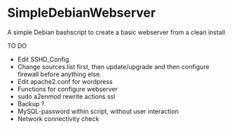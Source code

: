 # SimpleDebianWebserver
A simple Debian bashscript to create a basic webserver from a clean install

TO DO

- Edit SSHD_Config
- Change sources.list first, then update/upgrade and then configure firewall before anything else.
- Edit apache2.conf for wordpress
- Functions for configure webserver
-   sudo a2enmod rewrite actions ssl
- Backup ?
- MySQL-password within script, without user interaction
- Network connectivity check
